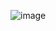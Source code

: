 ![image](https://user-images.githubusercontent.com/83110215/144469976-a675f8f7-51a3-402f-905a-b414a6c14f3e.png)
